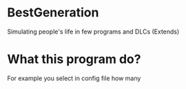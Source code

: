 # BestGeneration
Simulating people's life in few programs and DLCs (Extends)

# What this program do?
For example you select in config file how many 
